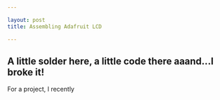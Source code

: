```yaml
---

layout: post
title: Assembling Adafruit LCD

---
```


## A little solder here, a little code there aaand...I broke it! ##

For a project, I recently 